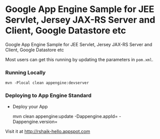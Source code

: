 # Google App Engine Sample for JEE Servlet, Jersey JAX-RS Server and Client, Google Datastore etc


Google App Engine Sample for JEE Servlet, Jersey JAX-RS Server and Client, Google Datastore etc

Most users can get this running by updating the parameters in `pom.xml`.

### Running Locally

    mvn -Plocal clean appengine:devserver

### Deploying to App Engine Standard

* Deploy your App

    mvn clean appengine:update -Dappengine.appId=<your-project-id> -Dappengine.version=<N>

Visit it at http://rshaik-hello.appspot.com
